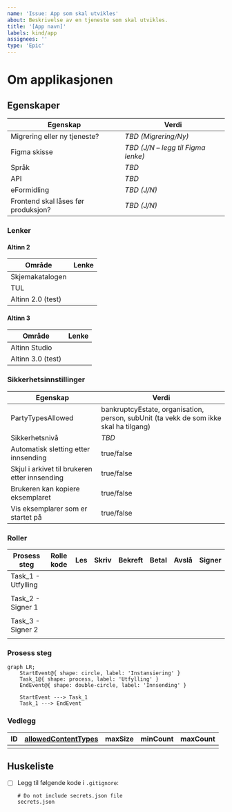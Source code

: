 ```yaml
---
name: 'Issue: App som skal utvikles'
about: Beskrivelse av en tjeneste som skal utvikles.
title: '[App navn]'
labels: kind/app
assignees: ''
type: 'Epic'
---
```


# Om applikasjonen

<!-- Her kan du legge inn en beskrivelse av applikasjonen. -->

## Egenskaper

<!--  -->

| Egenskap                            | Verdi                              |
| ----------------------------------- | ---------------------------------- |
| Migrering eller ny tjeneste?        | _TBD (Migrering/Ny)_               |
| Figma skisse                        | _TBD (J/N – legg til Figma lenke)_ |
| Språk                               | _TBD_                              |
| API                                 | _TBD_                              |
| eFormidling                         | _TBD (J/N)_                        |
| Frontend skal låses før produksjon? | _TBD (J/N)_                        |

### Lenker

#### Altinn 2

<!-- Denne tabellen fjernes dersom det er en ny tjeneste. -->

| Område            | Lenke |
| ----------------- | ----- |
| Skjemakatalogen   |       |
| TUL               |       |
| Altinn 2.0 (test) |       |

#### Altinn 3

| Område            | Lenke |
| ----------------- | ----- |
| Altinn Studio     |       |
| Altinn 3.0 (test) |       |

### Sikkerhetsinnstillinger

| Egenskap                                      | Verdi                                                                                 |
| --------------------------------------------- | ------------------------------------------------------------------------------------- |
| PartyTypesAllowed                             | bankruptcyEstate, organisation, person, subUnit (ta vekk de som ikke skal ha tilgang) |
| Sikkerhetsnivå                                | _TBD_                                                                                 |
| Automatisk sletting etter innsending          | true/false                                                                            |
| Skjul i arkivet til brukeren etter innsending | true/false                                                                            |
| Brukeren kan kopiere eksemplaret              | true/false                                                                            |
| Vis eksemplarer som er startet på             | true/false                                                                            |

### Roller

<!-- Legg til rollene og evt. steg de skal ha rettigheter på. -->

| Prosess steg       | Rolle kode | Les | Skriv | Bekreft | Betal | Avslå | Signer |
| ------------------ | ---------- | --- | ----- | ------- | ----- | ----- | ------ |
| Task_1 - Utfylling |            |     |       |         |       |       |        |
|                    |            |     |       |         |       |       |        |
| Task_2 - Signer 1  |            |     |       |         |       |       |        |
|                    |            |     |       |         |       |       |        |
| Task_3 - Signer 2  |            |     |       |         |       |       |        |
|                    |            |     |       |         |       |       |        |

### Prosess steg

<!-- Se [mermaid sin dokumentasjon](https://mermaid.js.org/syntax/flowchart.html) for oppsett av prosessen. -->

```mermaid
graph LR;
    StartEvent@{ shape: circle, label: 'Instansiering' }
    Task_1@{ shape: process, label: 'Utfylling' }
    EndEvent@{ shape: double-circle, label: 'Innsending' }

    StartEvent ---> Task_1
    Task_1 ---> EndEvent
```

### Vedlegg

<!-- Her kan du legge ved informasjon om vedleggene i skjemaet. -->

| ID  | [allowedContentTypes](https://developer.mozilla.org/en-US/docs/Web/HTTP/MIME_types/Common_types) | maxSize | minCount | maxCount |
| --- | ------------------------------------------------------------------------------------------------ | ------- | -------- | -------- |
|     |                                                                                                  |         |          |          |

## Huskeliste

- [ ] Legg til følgende kode i `.gitignore`:
  ```
  # Do not include secrets.json file
  secrets.json
  ```
